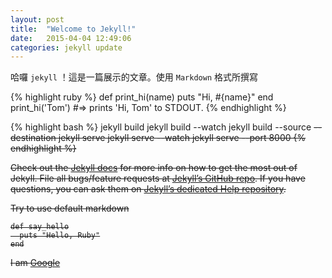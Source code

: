 ```yaml
---
layout: post
title:  "Welcome to Jekyll!"
date:   2015-04-04 12:49:06
categories: jekyll update
---
```

哈囉 `jekyll` ！這是一篇展示的文章。使用 `Markdown` 格式所撰寫

{% highlight ruby %}
def print_hi(name)
  puts "Hi, #{name}"
end
print_hi('Tom')
#=> prints 'Hi, Tom' to STDOUT.
{% endhighlight %}


{% highlight bash %}
jekyll build
jekyll build --watch
jekyll build --source <s> --destination <d>
jekyll serve
jekyll serve --watch
jekyll serve --port 8000
{% endhighlight %}

Check out the [Jekyll docs][jekyll] for more info on how to get the most out of Jekyll. File all bugs/feature requests at [Jekyll’s GitHub repo][jekyll-gh]. If you have questions, you can ask them on [Jekyll’s dedicated Help repository][jekyll-help].

Try to use default markdown


    def say_hello
      puts "Hello, Ruby"
    end


I am [Google](http://google.com)

[jekyll]:      http://jekyllrb.com
[jekyll-gh]:   https://github.com/jekyll/jekyll
[jekyll-help]: https://github.com/jekyll/jekyll-help
